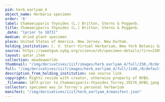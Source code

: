 ```yaml
---
pid: herb_earlyam_4
object_name: Herbaria specimen
order: '6'
label: Chamaecyparis thyoides (L.) Britton, Sterns & Poggenb.
title: Chamaecyparis thyoides (L.) Britton, Sterns & Poggenb.
_date: "[prior to 1873]"
medium: dried plant specimen
place: United States of America. New Jersey. New Durham.
holding_institution: C. V. Starr Virtual Herbarium, New York Botanic Garden
source: https://sweetgum.nybg.org/science/vh/specimen-details/?irn=23099
layout: qatar_item
collection: meadowworlds
thumbnail: "/img/derivatives/iiif/images/herb_earlyam_4/full/250,/0/default.jpg"
full: "/img/derivatives/iiif/images/herb_earlyam_4/full/1140,/0/default.jpg"
description_from_holding_institution: see source link
copyright: Rights reside with creator, otherwise property of NYBG.
_filename: 1873-prior to_Chamaecyparis-thyoides_Torrey_19176_NYBG.jpeg
collector: specimen was in Torrey's personal herbarium
manifest: "/img/derivatives/iiif/herb_earlyam_4/manifest.json"
---
```

